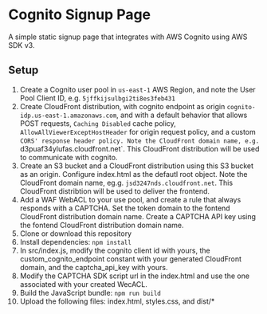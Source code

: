 # Cognito Signup Page

A simple static signup page that integrates with AWS Cognito using AWS SDK v3.

## Setup

1. Create a Cognito user pool in `us-east-1` AWS Region, and note the User Pool Client ID, e.g. `5jffkijsulbgi2ti8es3feb431`
2. Create  CloudFront distribution, with cognito endpoint as origin `cognito-idp.us-east-1.amazonaws.com`, and with a default behavior that allows POST requests, `Caching Disabled` cache policy, `AllowAllViewerExceptHostHeader` for origin request policy, and a custom `CORS' response header policy. Note the CloudFront domain name, e.g. `d3puaf34ylufas.cloudfront.net`. This CloudFront distribution will be used to communicate with cognito.
3. Create an S3 bucket and a CloudFront distribution using this S3 bucket as an origin. Configure index.html as the defautl root object. Note the CloudFront domain name, eg.g. `jsd3247nds.cloudfront.net`. This CloudFront distribtion will be used to deliver the frontend.
4. Add a WAF WebACL to your use pool, and create a rule that always responds with a CAPTCHA. Set the token domain to the fontend CloudFront distribution domain name. Create a CAPTCHA API key using the fontend CloudFront distribution domain name.
5. Clone or download this repository
6. Install dependencies: `npm install`
7. In src/index.js, modify the cognito client id with yours,  the custom_cognito_endpoint constant with your generated CloudFront domain, and the captcha_api_key with yours.
8. Modify the CAPTCHA SDK script url in the index.html and use the one associated with your created WecACL.
9. Build the JavaScript bundle: `npm run build`
10. Upload the following files: index.html, styles.css, and dist/*





